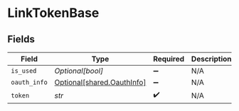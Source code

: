 # LinkTokenBase


## Fields

| Field                                                          | Type                                                           | Required                                                       | Description                                                    |
| -------------------------------------------------------------- | -------------------------------------------------------------- | -------------------------------------------------------------- | -------------------------------------------------------------- |
| `is_used`                                                      | *Optional[bool]*                                               | :heavy_minus_sign:                                             | N/A                                                            |
| `oauth_info`                                                   | [Optional[shared.OauthInfo]](../../models/shared/oauthinfo.md) | :heavy_minus_sign:                                             | N/A                                                            |
| `token`                                                        | *str*                                                          | :heavy_check_mark:                                             | N/A                                                            |